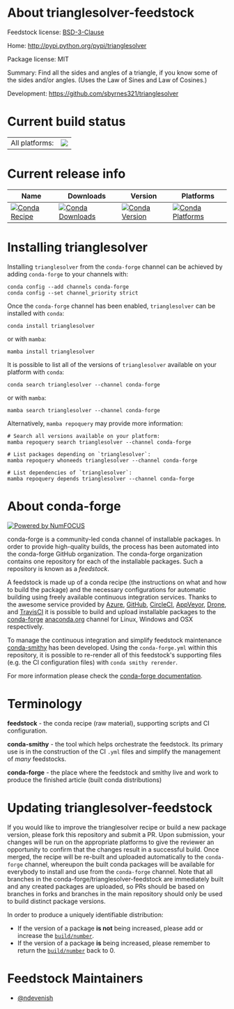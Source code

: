 About trianglesolver-feedstock
==============================

Feedstock license: [BSD-3-Clause](https://github.com/conda-forge/trianglesolver-feedstock/blob/main/LICENSE.txt)

Home: http://pypi.python.org/pypi/trianglesolver

Package license: MIT

Summary: Find all the sides and angles of a triangle, if you know some of the sides and/or angles. (Uses the Law of Sines and Law of Cosines.)

Development: https://github.com/sbyrnes321/trianglesolver

Current build status
====================


<table><tr><td>All platforms:</td>
    <td>
      <a href="https://dev.azure.com/conda-forge/feedstock-builds/_build/latest?definitionId=23298&branchName=main">
        <img src="https://dev.azure.com/conda-forge/feedstock-builds/_apis/build/status/trianglesolver-feedstock?branchName=main">
      </a>
    </td>
  </tr>
</table>

Current release info
====================

| Name | Downloads | Version | Platforms |
| --- | --- | --- | --- |
| [![Conda Recipe](https://img.shields.io/badge/recipe-trianglesolver-green.svg)](https://anaconda.org/conda-forge/trianglesolver) | [![Conda Downloads](https://img.shields.io/conda/dn/conda-forge/trianglesolver.svg)](https://anaconda.org/conda-forge/trianglesolver) | [![Conda Version](https://img.shields.io/conda/vn/conda-forge/trianglesolver.svg)](https://anaconda.org/conda-forge/trianglesolver) | [![Conda Platforms](https://img.shields.io/conda/pn/conda-forge/trianglesolver.svg)](https://anaconda.org/conda-forge/trianglesolver) |

Installing trianglesolver
=========================

Installing `trianglesolver` from the `conda-forge` channel can be achieved by adding `conda-forge` to your channels with:

```
conda config --add channels conda-forge
conda config --set channel_priority strict
```

Once the `conda-forge` channel has been enabled, `trianglesolver` can be installed with `conda`:

```
conda install trianglesolver
```

or with `mamba`:

```
mamba install trianglesolver
```

It is possible to list all of the versions of `trianglesolver` available on your platform with `conda`:

```
conda search trianglesolver --channel conda-forge
```

or with `mamba`:

```
mamba search trianglesolver --channel conda-forge
```

Alternatively, `mamba repoquery` may provide more information:

```
# Search all versions available on your platform:
mamba repoquery search trianglesolver --channel conda-forge

# List packages depending on `trianglesolver`:
mamba repoquery whoneeds trianglesolver --channel conda-forge

# List dependencies of `trianglesolver`:
mamba repoquery depends trianglesolver --channel conda-forge
```


About conda-forge
=================

[![Powered by
NumFOCUS](https://img.shields.io/badge/powered%20by-NumFOCUS-orange.svg?style=flat&colorA=E1523D&colorB=007D8A)](https://numfocus.org)

conda-forge is a community-led conda channel of installable packages.
In order to provide high-quality builds, the process has been automated into the
conda-forge GitHub organization. The conda-forge organization contains one repository
for each of the installable packages. Such a repository is known as a *feedstock*.

A feedstock is made up of a conda recipe (the instructions on what and how to build
the package) and the necessary configurations for automatic building using freely
available continuous integration services. Thanks to the awesome service provided by
[Azure](https://azure.microsoft.com/en-us/services/devops/), [GitHub](https://github.com/),
[CircleCI](https://circleci.com/), [AppVeyor](https://www.appveyor.com/),
[Drone](https://cloud.drone.io/welcome), and [TravisCI](https://travis-ci.com/)
it is possible to build and upload installable packages to the
[conda-forge](https://anaconda.org/conda-forge) [anaconda.org](https://anaconda.org/)
channel for Linux, Windows and OSX respectively.

To manage the continuous integration and simplify feedstock maintenance
[conda-smithy](https://github.com/conda-forge/conda-smithy) has been developed.
Using the ``conda-forge.yml`` within this repository, it is possible to re-render all of
this feedstock's supporting files (e.g. the CI configuration files) with ``conda smithy rerender``.

For more information please check the [conda-forge documentation](https://conda-forge.org/docs/).

Terminology
===========

**feedstock** - the conda recipe (raw material), supporting scripts and CI configuration.

**conda-smithy** - the tool which helps orchestrate the feedstock.
                   Its primary use is in the construction of the CI ``.yml`` files
                   and simplify the management of *many* feedstocks.

**conda-forge** - the place where the feedstock and smithy live and work to
                  produce the finished article (built conda distributions)


Updating trianglesolver-feedstock
=================================

If you would like to improve the trianglesolver recipe or build a new
package version, please fork this repository and submit a PR. Upon submission,
your changes will be run on the appropriate platforms to give the reviewer an
opportunity to confirm that the changes result in a successful build. Once
merged, the recipe will be re-built and uploaded automatically to the
`conda-forge` channel, whereupon the built conda packages will be available for
everybody to install and use from the `conda-forge` channel.
Note that all branches in the conda-forge/trianglesolver-feedstock are
immediately built and any created packages are uploaded, so PRs should be based
on branches in forks and branches in the main repository should only be used to
build distinct package versions.

In order to produce a uniquely identifiable distribution:
 * If the version of a package **is not** being increased, please add or increase
   the [``build/number``](https://docs.conda.io/projects/conda-build/en/latest/resources/define-metadata.html#build-number-and-string).
 * If the version of a package **is** being increased, please remember to return
   the [``build/number``](https://docs.conda.io/projects/conda-build/en/latest/resources/define-metadata.html#build-number-and-string)
   back to 0.

Feedstock Maintainers
=====================

* [@ndevenish](https://github.com/ndevenish/)

